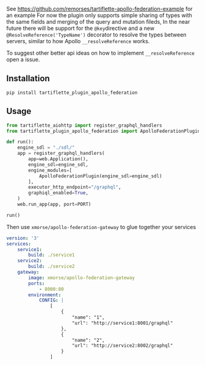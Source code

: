 
See https://github.com/remorses/tartiflette-apollo-federation-example for an example
For now the plugin only supports simple sharing of types with the same fields and merging of the query and mutation fileds,
In the near future there will be support for the `@key`directive and a new `@ResolveReference('TypeName')` decorator to resolve the types between servers, similar to how Apollo `__resolveReference` works.

To suggest other better api ideas on how to implement `__resolveReference` open a issue.

## Installation
`pip install tartiflette_plugin_apollo_federation`

## Usage
```py
from tartiflette_aiohttp import register_graphql_handlers
from tartiflette_plugin_apollo_federation import ApolloFederationPlugin

def run():
    engine_sdl = "./sdl/"
    app = register_graphql_handlers(
        app=web.Application(),
        engine_sdl=engine_sdl,
        engine_modules=[
            ApolloFederationPlugin(engine_sdl=engine_sdl)
        ],
        executor_http_endpoint="/graphql",
        graphiql_enabled=True,
    )
    web.run_app(app, port=PORT)

run()
```
Then use `xmorse/apollo-federation-gateway` to glue together your services
```yml
version: '3'
services:
    service1:
        build: ./service1
    service2:
        build: ./service2
    gateway:
        image: xmorse/apollo-federation-gateway
        ports:
            - 8000:80
        environment: 
            CONFIG: |
                [
                    {
                        "name": "1",
                        "url": "http://service1:8001/graphql"
                    },
                    {
                        "name": "2",
                        "url": "http://service2:8002/graphql"
                    }
                ]
```



